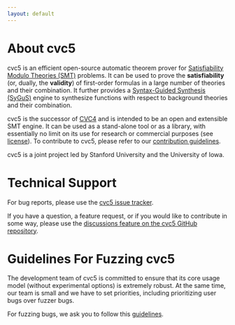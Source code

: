 ```yaml
---
layout: default
---
```


# About cvc5

cvc5 is an efficient open-source automatic theorem prover for
[Satisfiability Modulo Theories (SMT)](
    https://en.wikipedia.org/wiki/Satisfiability_Modulo_Theories)
problems.
It can be used to prove the **satisfiability** (or, dually, the **validity**)
of first-order formulas in a large number of theories and their combination.
It further provides a [Syntax-Guided Synthesis (SyGuS)](https://sygus.org)
engine to synthesize functions with respect to background theories and their
combination.

cvc5 is the successor of [CVC4](https://cvc4.cs.stanford.edu) and is
intended to be an open and extensible SMT engine.
It can be used as a stand-alone tool or as a library, with essentially no limit
on its use for research or commercial purposes (see
[license](https://github.com/cvc5/cvc5/blob/master/COPYING)).
To contribute to cvc5, please refer to our [contribution
guidelines](https://github.com/cvc5/cvc5/blob/master/CONTRIBUTING.md).

cvc5 is a joint project led by Stanford University and the University of Iowa.



# Technical Support

For bug reports, please use the <a title="cvc5 bug tracking system"
href="https://github.com/cvc5/cvc5/issues" rel="nofollow">cvc5 issue
tracker</a>.

If you have a question, a feature request, or if you would like to contribute
in some way, please use the <a title="cvc5 discussions" href="https://github.com/cvc5/cvc5/discussions">discussions feature on the cvc5 GitHub repository</a>.



# Guidelines For Fuzzing cvc5

The development team of cvc5 is committed to ensure that its core
usage model (without experimental options) is extremely robust.
At the same time, our team is small and we have to set priorities,
including prioritizing user bugs over fuzzer bugs.

For fuzzing bugs, we ask you to follow this
[guidelines](https://github.com/cvc5/cvc5/wiki/Fuzzing-cvc5).
